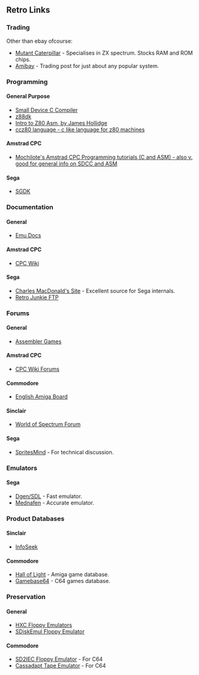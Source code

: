 ## Retro Links

### Trading

Other than ebay ofcourse:

- [Mutant Caterpillar](http://www.mutant-caterpillar.co.uk/) - Specialises in ZX spectrum. Stocks RAM and ROM chips.
- [Amibay](http://www.amibay.com/) - Trading post for just about any popular system.

### Programming

#### General Purpose

- [Small Device C Compiler](http://sdcc.sourceforge.net/)
- [z88dk](http://www.z88dk.org/forum/)
- [Intro to Z80 Asm, by James Hollidge](http://www.worldofspectrum.org/Z80.html)
- [ccz80 language - c like language for z80 machines](http://www.norecess.net/amstrad-cpc-in-2011.html)

#### Amstrad CPC
- [Mochilote's Amstrad CPC Programming tutorials (C and ASM) - also v. good for general info on SDCC and ASM](http://www.cpcmania.com/Docs/Programming/Programming.htm)

#### Sega

- [SGDK](https://code.google.com/p/sgdk/)

### Documentation

#### General

- [Emu Docs](http://emu-docs.org/)

#### Amstrad CPC
- [CPC Wiki](http://cpcwiki.eu/)

#### Sega

- [Charles MacDonald's Site](http://www.youtube.com/watch?v=PJvYprLDcRs) - Excellent source for Sega internals.
- [Retro Junkie FTP](http://retrojunkie.net/ftp/)

### Forums

#### General

- [Assembler Games](http://assemblergames.com)
 
#### Amstrad CPC
- [CPC Wiki Forums](http://www.cpcwiki.eu/forum/)

#### Commodore

- [English Amiga Board](http://eab.abime.net/)

#### Sinclair

- [World of Spectrum Forum](http://www.worldofspectrum.org/forums/)

#### Sega

- [SpritesMind](http://gendev.spritesmind.net/forum/) - For technical discussion.

### Emulators

#### Sega

- [Dgen/SDL](http://dgen.sourceforge.net/) - Fast emulator.
- [Mednafen](http://mednafen.sourceforge.net/) - Accurate emulator.

### Product Databases

#### Sinclair

- [InfoSeek](http://www.worldofspectrum.org/infoseek.cgi)

#### Commodore

- [Hall of Light](http://hol.abime.net/) - Amiga game database.
- [Gamebase64](http://www.youtube.com/watch?v=PJvYprLDcRs) - C64 games database.

### Preservation

#### General

- [HXC Floppy Emulators](http://hxc2001.com/)
- [SDiskEmul Floppy Emulator](http://atariamiga.free.fr/sdiskemul.php)

#### Commodore

- [SD2IEC Floppy Emulator](http://www.sd2iec.co.uk/) - For C64
- [Cassadapt Tape Emulator](http://c8d.cbm8bit.com/cassadapt.php) - For C64
